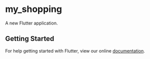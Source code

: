 # my_shopping

A new Flutter application.

## Getting Started

For help getting started with Flutter, view our online
[documentation](https://flutter.io/).

